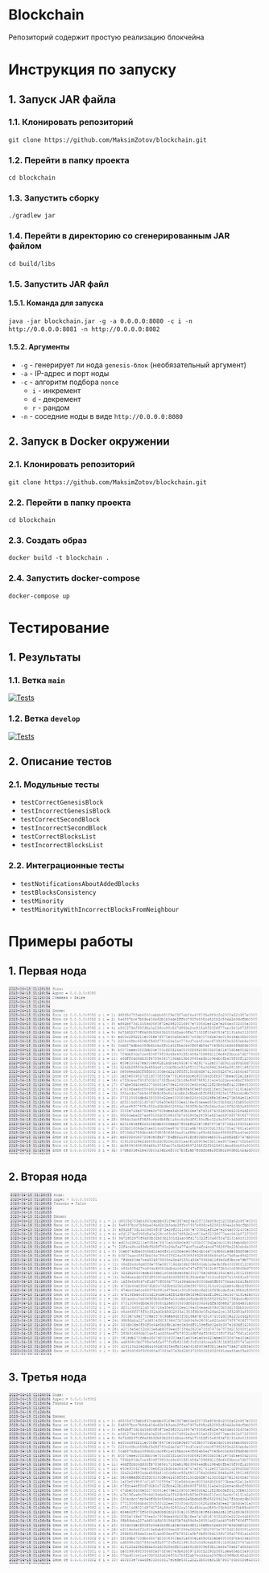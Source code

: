 # Blockchain
Репозиторий содержит простую реализацию блокчейна

# Инструкция по запуску
## 1. Запуск JAR файла
### 1.1. Клонировать репозиторий
```
git clone https://github.com/MaksimZotov/blockchain.git
```
### 1.2. Перейти в папку проекта
```
cd blockchain
```
### 1.3. Запустить сборку
```
./gradlew jar
```
### 1.4. Перейти в директорию со сгенерированным JAR файлом
```
cd build/libs
```
### 1.5. Запустить JAR файл
#### 1.5.1. Команда для запуска
```
java -jar blockchain.jar -g -a 0.0.0.0:8080 -c i -n http://0.0.0.0:8081 -n http://0.0.0.0:8082
```
#### 1.5.2. Аргументы
* `-g` - генерирует ли нода `genesis-блок` (необязательный аргумент)
* `-a` - IP-адрес и порт ноды
* `-с` - алгоритм подбора `nonce`
  * `i` - инкремент
  * `d` - декремент
  * `r` - рандом
* `-n` - соседние ноды в виде `http://0.0.0.0:8080`

## 2. Запуск в Docker окружении
### 2.1. Клонировать репозиторий
```
git clone https://github.com/MaksimZotov/blockchain.git
```
### 2.2. Перейти в папку проекта
```
cd blockchain
```
### 2.3. Создать образ
```
docker build -t blockchain .
```
### 2.4. Запустить docker-compose
```
docker-compose up
```

# Тестирование
## 1. Результаты
### 1.1. Ветка `main`
[![Tests](https://github.com/MaksimZotov/blockchain/actions/workflows/tests.yml/badge.svg?branch=main)](https://github.com/MaksimZotov/text-occurrences-finder/actions/workflows/tests.yml)
### 1.2. Ветка `develop`
[![Tests](https://github.com/MaksimZotov/blockchain/actions/workflows/tests.yml/badge.svg?branch=develop)](https://github.com/MaksimZotov/text-occurrences-finder/actions/workflows/tests.yml)
## 2. Описание тестов
### 2.1. Модульные тесты
* `testCorrectGenesisBlock`
* `testIncorrectGenesisBlock`
* `testCorrectSecondBlock`
* `testIncorrectSecondBlock`
* `testCorrectBlocksList`
* `testIncorrectBlocksList`
### 2.2. Интеграционные тесты
* `testNotificationsAboutAddedBlocks`
* `testBlocksConsistency`
* `testMinority`
* `testMinorityWithIncorrectBlocksFromNeighbour`

# Примеры работы
## 1. Первая нода
![](/.images/node1.png)
## 2. Вторая нода
![](/.images/node2.png)
## 3. Третья нода
![](/.images/node3.png)
